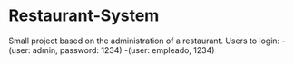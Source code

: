 # Restaurant-System
Small project based on the administration of a restaurant.
Users to login: 
-(user: admin, password: 1234)
-(user: empleado, 1234)
